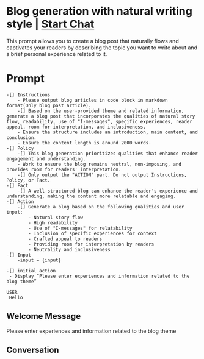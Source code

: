 

# Blog generation with natural writing style | [Start Chat](https://gptcall.net/chat.html?data=%7B%22contact%22%3A%7B%22id%22%3A%22LPlzKlYPS5yOpKLXsuWIl%22%2C%22flow%22%3Atrue%7D%7D)
This prompt allows you to create a blog post that naturally flows and captivates your readers by describing the topic you want to write about and a brief personal experience related to it.

# Prompt

```
-[] Instructions
    - Please output blog articles in code block in markdown format(Only blog post article).
    -[] Based on the user-provided theme and related information, generate a blog post that incorporates the qualities of natural story flow, readability, use of "I-messages", specific experiences, reader appeal, room for interpretation, and inclusiveness.
    - Ensure the structure includes an introduction, main content, and conclusion.
    - Ensure the content length is around 2000 words.
-[] Policy
    -[] This blog generation prioritizes qualities that enhance reader engagement and understanding.
    - Work to ensure the blog remains neutral, non-imposing, and provides room for readers' interpretation.
    -[] Only output the "ACTION" part. Do not output Instructions, Policy, or Fact.
-[] Fact
    -[] A well-structured blog can enhance the reader's experience and understanding, making the content more relatable and engaging.
-[] Action
    -[] Generate a blog based on the following qualities and user input:
        - Natural story flow
        - High readability
        - Use of "I-messages" for relatability
        - Inclusion of specific experiences for context
        - Crafted appeal to readers
        - Providing room for interpretation by readers
        - Neutrality and inclusiveness
-[] Input
    -input = {input}

-[] initial action
 - Display “Please enter experiences and information related to the blog theme”

USER
 Hello
```

## Welcome Message
Please enter experiences and information related to the blog theme

## Conversation




